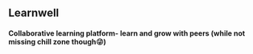 ## Learnwell

#### Collaborative learning platform- learn and grow with peers (while not missing chill zone though😜)
